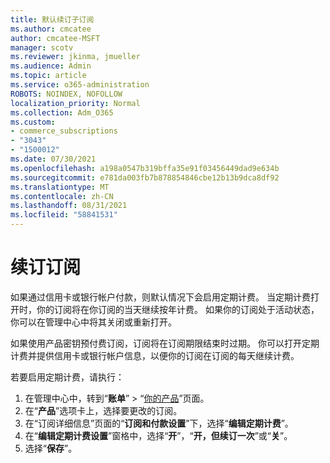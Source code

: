 ```yaml
---
title: 默认续订子订阅
ms.author: cmcatee
author: cmcatee-MSFT
manager: scotv
ms.reviewer: jkinma, jmueller
ms.audience: Admin
ms.topic: article
ms.service: o365-administration
ROBOTS: NOINDEX, NOFOLLOW
localization_priority: Normal
ms.collection: Adm_O365
ms.custom:
- commerce_subscriptions
- "3043"
- "1500012"
ms.date: 07/30/2021
ms.openlocfilehash: a198a0547b319bffa35e91f03456449dad9e634b
ms.sourcegitcommit: e781da003fb7b878854846cbe12b13b9dca8df92
ms.translationtype: MT
ms.contentlocale: zh-CN
ms.lasthandoff: 08/31/2021
ms.locfileid: "58841531"
---
```

# <a name="renewing-your-subscription"></a>续订订阅

如果通过信用卡或银行帐户付款，则默认情况下会启用定期计费。 当定期计费打开时，你的订阅将在你订阅的当天继续按年计费。 如果你的订阅处于活动状态，你可以在管理中心中将其关闭或重新打开。

如果使用产品密钥预付费订阅，订阅将在订阅期限结束时过期。 你可以打开定期计费并提供信用卡或银行帐户信息，以便你的订阅在订阅的每天继续计费。

若要启用定期计费，请执行：

1. 在管理中心中，转到“**账单**” > “[你的产品](https://go.microsoft.com/fwlink/p/?linkid=842054)”页面。
2. 在“**产品**”选项卡上，选择要更改的订阅。
3. 在“订阅详细信息”页面的“**订阅和付款设置**”下，选择“**编辑定期计费**”。
4. 在“**编辑定期计费设置**”窗格中，选择“**开**”，“**开，但续订一次**”或“**关**”。
5. 选择“**保存**”。 